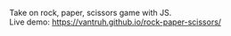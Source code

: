 Take on rock, paper, scissors game with JS.  
Live demo: https://vantruh.github.io/rock-paper-scissors/
